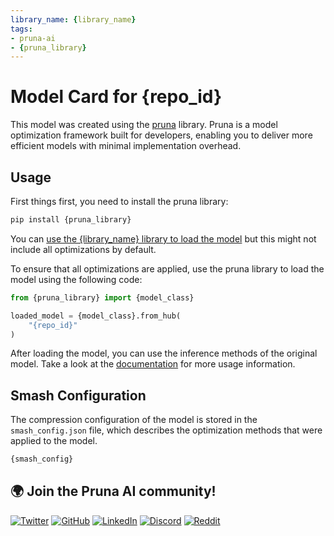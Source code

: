 ```yaml
---
library_name: {library_name}
tags:
- pruna-ai
- {pruna_library}
---
```


# Model Card for {repo_id}

This model was created using the [pruna](https://github.com/PrunaAI/pruna) library. Pruna is a model optimization framework built for developers, enabling you to deliver more efficient models with minimal implementation overhead.

## Usage

First things first, you need to install the pruna library:

```bash
pip install {pruna_library}
```

You can [use the {library_name} library to load the model](https://huggingface.co/{repo_id}?library={library_name}) but this might not include all optimizations by default.

To ensure that all optimizations are applied, use the pruna library to load the model using the following code:

```python
from {pruna_library} import {model_class}

loaded_model = {model_class}.from_hub(
    "{repo_id}"
)
```

After loading the model, you can use the inference methods of the original model. Take a look at the [documentation](https://pruna.readthedocs.io/en/latest/index.html) for more usage information.

## Smash Configuration

The compression configuration of the model is stored in the `smash_config.json` file, which describes the optimization methods that were applied to the model.

```bash
{smash_config}
```

## 🌍 Join the Pruna AI community!

[![Twitter](https://img.shields.io/twitter/follow/PrunaAI?style=social)](https://twitter.com/PrunaAI)
[![GitHub](https://img.shields.io/github/followers/PrunaAI?label=Follow%20%40PrunaAI&style=social)](https://github.com/PrunaAI)
[![LinkedIn](https://img.shields.io/badge/LinkedIn-Connect-blue)](https://www.linkedin.com/company/93832878/admin/feed/posts/?feedType=following)
[![Discord](https://img.shields.io/badge/Discord-Join%20Us-blue?style=social&logo=discord)](https://discord.com/invite/rskEr4BZJx)
[![Reddit](https://img.shields.io/reddit/subreddit-subscribers/PrunaAI?style=social)](https://www.reddit.com/r/PrunaAI/)
